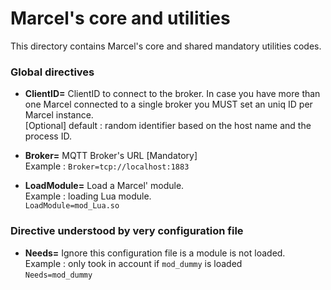 # Marcel's core and utilities

This directory contains Marcel's core and shared mandatory utilities codes.

### Global directives

* **ClientID=** ClientID to connect to the broker. 
In case you have more than one Marcel connected to a single broker you MUST set an uniq ID per Marcel instance.<br>
[Optional] default : random identifier based on the host name and the process ID.

* **Broker=** MQTT Broker's URL [Mandatory]<br>
Example : 
`Broker=tcp://localhost:1883`

* **LoadModule=** Load a Marcel' module.<br>
Example : loading Lua module.<br>
`LoadModule=mod_Lua.so`

### Directive understood by very configuration file

* **Needs=** Ignore this configuration file is a module is not loaded.<br>
Example : only took in account if `mod_dummy` is loaded<br>
`Needs=mod_dummy`
